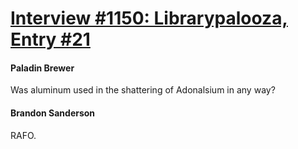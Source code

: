 # [Interview #1150: Librarypalooza, Entry #21](https://www.theoryland.com/intvmain.php?i=1150#21)

#### Paladin Brewer

Was aluminum used in the shattering of Adonalsium in any way?

#### Brandon Sanderson

RAFO.

